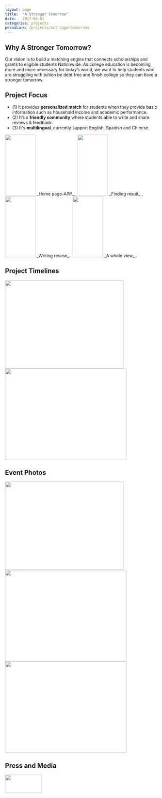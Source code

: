 ```yaml
---
layout: page
title:  "A Stronger Tomorrow"
date:   2017-06-01
categories: projects
permalink: /projects/astrongertomorrow/
---
```


## Why A Stronger Tomorrow?
Our vision is to build a matching engine that connects scholarships and grants to eligible students Nationwide. 
As college education is becoming more and more necessary for today’s world, we want to help students who are struggling with tuition be debt free and finish college so they can have a stronger tomorrow. 

## Project Focus
* (1) It provides **personalized match** for students when they provide basic information such as household income and academic performance.
* (2) It’s a **friendly community** where students able to write and share reviews & feedback.
* (3) It's **multilingual**, currently support English, Spanish and Chinese.

<img src="{{ site.baseurl }}/assets/img/projects/ast/homepagedemo.gif" width="100px" height="200px" />
_Home page-APP_..
<img src="{{ site.baseurl }}/assets/img/projects/ast/resultpagedemo.gif" width="100px" height="200px" />
_Finding result_..
<img src="{{ site.baseurl }}/assets/img/projects/ast/tipsdemo.gif" width="100px" height="200px" />
_Writing review_..
<img src="{{ site.baseurl }}/assets/img/projects/ast/detaildemo.gif" width="100px" height="200px" />
_A whole view_..

## Project Timelines
<img src="{{ site.baseurl }}/assets/img/projects/ast/Project timeline1.png" width="390px" height="290px" />
<img src="{{ site.baseurl }}/assets/img/projects/ast/Project timeline2.png" width="400px" height="300px" />

## Event Photos 
<img src="{{ site.baseurl }}/assets/img/projects/ast/withClinton&GovernorCuomo0412.jpg" width="390px" height="290px" />
<img src="{{ site.baseurl }}/assets/img/projects/ast/BoardofTrustees meeting with President-Instagram.png" width="400px" height="300px" />
<img src="{{ site.baseurl }}/assets/img/projects/ast/scoopnest.png" width="400px" height="300px" />

## Press and Media
<img src="{{ site.baseurl }}/assets/img/projects/ast/Press&media.png" width="120px" height="60px" />
